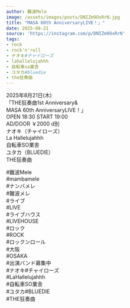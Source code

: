 ```yaml
---
author: 難波Mele
image: /assets/images/posts/DNIZm9OxRrN.jpg
title: "MASA 60th AnniversaryLIVE！」"
date: 2025-08-21
source: 'https://instagram.com/p/DNIZm9OxRrN'
tags:
- rock
- rock'n'roll
- ナオキ#チャイローズ
- lahallelujahhh
- 自転車so業舎
- ユタカ#bluedie
- the狂奏曲
---
```

2025年8月21日(木)<br>
「THE狂奏曲1st Anniversary&<br>
MASA 60th AnniversaryLIVE！」<br>
OPEN 18:30 START 19:00<br>
AD/DOOR ￥2000 d別<br>
ナオキ（チャイローズ）<br>
La Hallelujahhh<br>
自転車SO業舎<br>
ユタカ（BLUEDIE）<br>
THE狂奏曲

#難波Mele<br>
#mambamele<br>
#ナンバメレ<br>
#難波メレ<br>
#ライブ<br>
#LIVE<br>
#ライブハウス<br>
#LIVEHOUSE<br>
#ロック<br>
#ROCK<br>
#ロックンロール<br>
#大阪<br>
#OSAKA<br>
#出演バンド募集中<br>
#ナオキ#チャイローズ<br>
#LaHallelujahhh<br>
#自転車SO業舎<br>
#ユタカ#BLUEDIE<br>
#THE狂奏曲